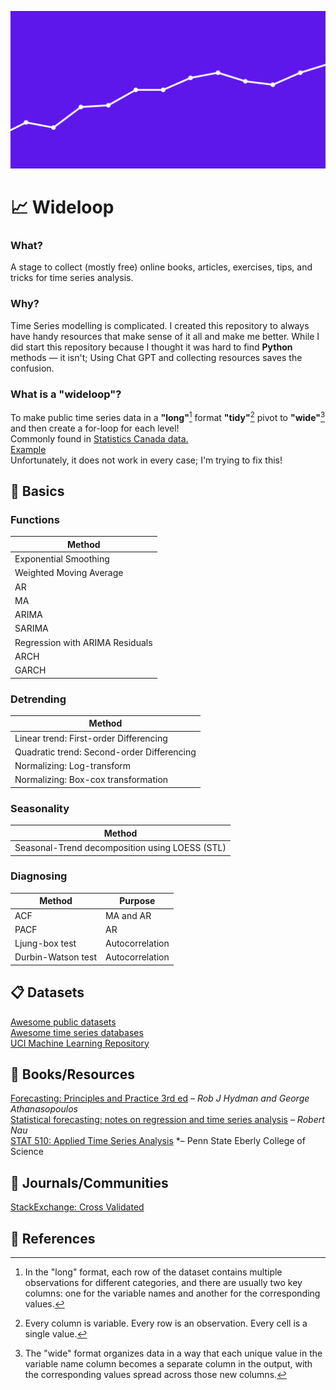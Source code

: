 ![Time series graph](https://github.com/aidanastridge/wideloop/blob/main/wideloop_banner.png)

# 📈 Wideloop 

### What?

A stage to collect (mostly free) online books, articles, exercises, tips, and tricks for time series analysis.

### Why?

Time Series modelling is complicated. I created this repository to always have handy resources that make sense of it all and make me better. While I did start this repository because I thought it was hard to find **Python** methods — it isn't; Using Chat GPT and collecting resources saves the confusion.

### What is a "wideloop"?

To make public time series data in a **"long"**[^1] format **"tidy"**[^2] pivot to **"wide"**[^3] and then create a for-loop for each level!  
Commonly found in [Statistics Canada data.](https://www150.statcan.gc.ca/n1/en/type/data)    
[Example](https://github.com/aidanastridge/wideloop/blob/main/wideloop/wideloop_example.ipynb)  
Unfortunately, it does not work in every case; I'm trying to fix this!

## 🍞 Basics

### Functions

| Method        | 
| ------------- | 
| Exponential Smoothing  |
| Weighted Moving Average  |  |
| AR |  |
| MA  |  |
| ARIMA  |  |
| SARIMA   |  |
| Regression with ARIMA Residuals    |  |
| ARCH  |  |
| GARCH  |  |

### Detrending

| Method        | 
| ------------- | 
| Linear trend: First-order Differencing |
| Quadratic trend: Second-order Differencing |
| Normalizing: Log-transform |
| Normalizing: Box-cox transformation |

### Seasonality

| Method        |
| ------------- | 
| Seasonal-Trend decomposition using LOESS (STL) |

### Diagnosing

| Method        | Purpose     |
| ------------- | ------------|
| ACF | MA and AR |
| PACF   | AR |
|  Ljung-box test  | Autocorrelation |
|  Durbin-Watson test  | Autocorrelation |


## 📋 Datasets

[Awesome public datasets](https://github.com/awesomedata/awesome-public-datasets)  
[Awesome time series databases](https://github.com/xephonhq/awesome-time-series-database)  
[UCI Machine Learning Repository](https://archive.ics.uci.edu/datasets)

## 📘 Books/Resources 

[Forecasting: Principles and Practice 3rd ed](https://otexts.com/fpp3/) *– Rob J Hydman and George Athanasopoulos*  
[Statistical forecasting: notes on regression and time series analysis](https://people.duke.edu/~rnau/411home.htm) *– Robert Nau*  
[STAT 510: Applied Time Series Analysis](https://online.stat.psu.edu/stat510/) *– Penn State Eberly College of Science  

## 📙 Journals/Communities

[StackExchange: Cross Validated](https://stats.stackexchange.com/)  

## 📕 References 

[^1]: In the "long" format, each row of the dataset contains multiple observations for different categories, and there are usually two key columns: one for the variable names and another for the corresponding values.
[^2]: Every column is variable.
Every row is an observation.
Every cell is a single value.
[^3]: The "wide" format organizes data in a way that each unique value in the variable name column becomes a separate column in the output, with the corresponding values spread across those new columns.
